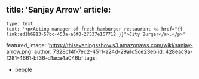 title: 'Sanjay Arrow'
article:
  -
    type: text
    text: '<p>Acting manager of fresh hamburger restaurant <a href="{{ link:ed1b6913-57bc-453a-a6f0-27537e167712 }}">City Burger</a>.</p>'
featured_image: 'https://thiseveningsshow.s3.amazonaws.com/wiki/sanjay-arrow.png'
author: 7328c14f-7ec2-4511-a24d-29a1c5ce23eb
id: 428eac9a-f281-4661-bf36-d1aca4a046bf
tags:
  - people
